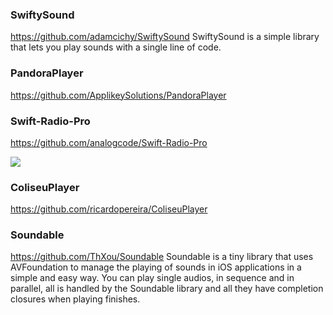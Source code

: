 ### SwiftySound
https://github.com/adamcichy/SwiftySound
SwiftySound is a simple library that lets you play sounds with a single line of code.

### PandoraPlayer
https://github.com/ApplikeySolutions/PandoraPlayer

### Swift-Radio-Pro
https://github.com/analogcode/Swift-Radio-Pro

![](https://camo.githubusercontent.com/314cb263e0a57501bec384a978c8ba56fb269bb6/68747470733a2f2f666574686963612e636f6d2f6173736574732f696d672f7765622f73776966742d726164696f2e6a7067)

### ColiseuPlayer
https://github.com/ricardopereira/ColiseuPlayer

### Soundable
https://github.com/ThXou/Soundable
Soundable is a tiny library that uses AVFoundation to manage the playing of sounds in iOS applications in a simple and easy way. You can play single audios, in sequence and in parallel, all is handled by the Soundable library and all they have completion closures when playing finishes.



